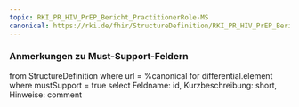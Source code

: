 ```yaml
---
topic: RKI_PR_HIV_PrEP_Bericht_PractitionerRole-MS
canonical: https://rki.de/fhir/StructureDefinition/RKI_PR_HIV_PrEP_Bericht_PractitionerRole
---
```


### Anmerkungen zu Must-Support-Feldern

<fql>
from
	StructureDefinition
where 
    url = %canonical
for differential.element
where mustSupport = true
select
	Feldname: id, Kurzbeschreibung: short, Hinweise: comment
</fql>

